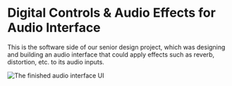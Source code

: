 # Digital Controls & Audio Effects for Audio Interface

This is the software side of our senior design project, which was designing and building an
audio interface that could apply effects such as reverb, distortion, etc. to its audio inputs.

![The finished audio interface UI](../media/interface.jpeg?raw=True)
